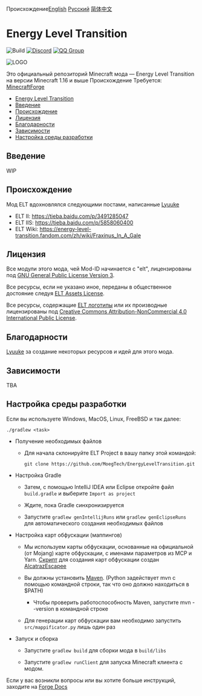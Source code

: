 Происхождение[English](README.md) [Русский](README.RU.md)  [简体中文](README.CN.md)

# Energy Level Transition 
![Build](https://github.com/MoegTech/EnergyLevelTransition/workflows/Build/badge.svg) 
[![Discord](https://img.shields.io/badge/Discord-Join%20Us-blue)](https://discord.gg/BWn6E94)
[![QQ Group](https://img.shields.io/badge/QQ%20Group-940209097-blue)](https://jq.qq.com/?_wv=1027&k=keVW7jBX)

![LOGO](https://raw.githubusercontent.com/MoegTech/EnergyLevelTransition/1.16/src/main/resources/logos/logo-300-300.png)

Это официальный репозиторий Minecraft мода — Energy Level Transition на версии Minecraft 1.16 и выше
Происхождение
Требуется: [MinecraftForge](https://github.com/MinecraftForge/MinecraftForge) 

- [Energy Level Transition](#energy-level-transition)
- [Введение](#введение)
- [Происхождение](#происхождение)
- [Лицензия](#лицензия)
- [Благодарности](#благодарности)
- [Зависимости](#зависимости)
- [Настройка среды разработки](#настройка-среды-разработки)

## Введение

WIP

## Происхождение
Мод ELT вдохновлялся следующими постами, написанные [Lyuuke](https://github.com/Lyuuke)
- ELT II: https://tieba.baidu.com/p/3491285047
- ELT IIS: https://tieba.baidu.com/p/5858060400
- ELT Wiki: https://energy-level-transition.fandom.com/zh/wiki/Fraxinus_In_A_Gale

## Лицензия

Все модули этого мода, чей Mod-ID начинается с "elt", лицензированы под [GNU General Public License Version 3](LICENSE). 

Все ресурсы, если не указано иное, переданы в общественное достояние
следуя [ELT Assets License](src/main/resources/LICENSE.assets).

Все ресурсы, содержащие [ELT логотипы](src/main/resources/assets.energyleveltransition/icon.png) или их производные
лицензированы под [Creative Commons Attribution-NonCommercial 4.0 International Public License](src/main/resources/LICENSE.logos).

## Благодарности

[Lyuuke](https://github.com/Lyuuke) за создание некоторых ресурсов и идей для этого мода.

## Зависимости

TBA

## Настройка среды разработки


Если вы используете Windows, MacOS, Linux, FreeBSD и так далее:

```./gradlew <task>```

- Получение необходимых файлов

    - Для начала склонируйте ELT Project в вашу папку этой командой:
        ```
        git clone https://github.com/MoegTech/EnergyLevelTransition.git
        ```

- Настройка Gradle

    - Затем, с помощью IntelliJ IDEA или Eclipse откройте файл `build.gradle` и выберите `Import as project`

    - Ждите, пока Gradle синхронизируется

    - Запустите `gradlew genIntellijRuns` или `gradlew genEclipseRuns` для автоматического создания необходимых файлов

- Настройка карт обфускации (маппингов)

    - Мы используем карты обфускации, основанные на официальной (от Mojang) карте обфускации, с именами параметров из MCP и Yarn. 
      [Скрипт](https://github.com/alcatrazEscapee/Mappificator) для создания карт обфускации создан [AlcatrazEscapee](https://github.com/alcatrazEscapee)

    - Вы должны установить [Maven](https://maven.apache.org/). (Python задействует mvn с помощью командной строки, так что оно должно находиться в $PATH)
        - Чтобы проверить работоспособность Maven, запустите mvn --version в командной строке

    - Для генерации карт обфускации вам необходимо запустить `src/mappificator.py` лишь один раз

- Запуск и сборка
  
    - Запустите `gradlew build` для сборки мода в `build/libs`

    - Запустите `gradlew runClient` для запуска Minecraft клиента с модом.

Если у вас возникли вопросы или вы хотите больше инструкций, заходите на [Forge Docs](https://mcforge.readthedocs.io)

